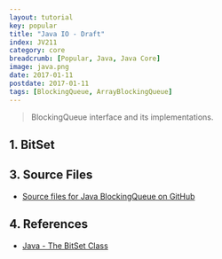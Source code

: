 ```yaml
---
layout: tutorial
key: popular
title: "Java IO - Draft"
index: JV211
category: core
breadcrumb: [Popular, Java, Java Core]
image: java.png
date: 2017-01-11
postdate: 2017-01-11
tags: [BlockingQueue, ArrayBlockingQueue]
---
```


> BlockingQueue interface and its implementations.

## 1. BitSet



## 3. Source Files
* [Source files for Java BlockingQueue on GitHub](https://github.com/jojozhuang/java-programming/tree/master/java-blockingqueue)

## 4. References
* [Java - The BitSet Class](https://www.tutorialspoint.com/java/java_bitset_class.htm)
